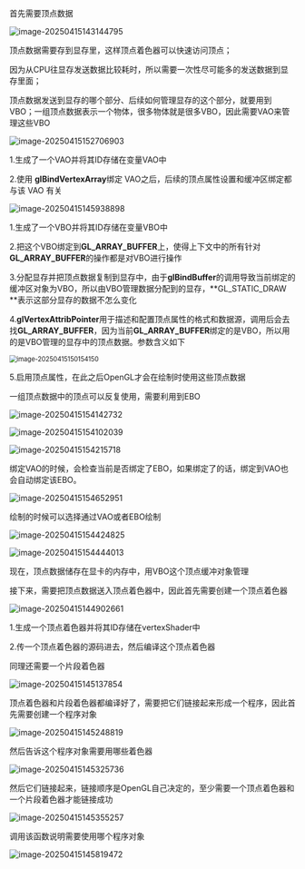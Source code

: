 首先需要顶点数据

![image-20250415143144795](C:\Users\SOF\Desktop\OpenGL笔记\assets\image-20250415143144795.png)

顶点数据需要存到显存里，这样顶点着色器可以快速访问顶点；

因为从CPU往显存发送数据比较耗时，所以需要一次性尽可能多的发送数据到显存里面；

顶点数据发送到显存的哪个部分、后续如何管理显存的这个部分，就要用到VBO；一组顶点数据表示一个物体，很多物体就是很多VBO，因此需要VAO来管理这些VBO

![image-20250415152706903](C:\Users\SOF\Desktop\OpenGL笔记\assets\image-20250415152706903.png)

1.生成了一个VAO并将其ID存储在变量VAO中

2.使用 **glBindVertexArray**绑定 VAO之后，后续的顶点属性设置和缓冲区绑定都与该 VAO 有关

![image-20250415145938898](C:\Users\SOF\Desktop\OpenGL笔记\assets\image-20250415145938898.png)

1.生成了一个VBO并将其ID存储在变量VBO中

2.把这个VBO绑定到**GL_ARRAY_BUFFER**上，使得上下文中的所有针对**GL_ARRAY_BUFFER**的操作都是对VBO进行操作

3.分配显存并把顶点数据复制到显存中，由于**glBindBuffer**的调用导致当前绑定的缓冲区对象为VBO，所以由VBO管理数据分配到的显存，**GL_STATIC_DRAW **表示这部分显存的数据不怎么变化

4.**glVertexAttribPointer**用于描述和配置顶点属性的格式和数据源，调用后会去找**GL_ARRAY_BUFFER**，因为当前**GL_ARRAY_BUFFER**绑定的是VBO，所以用的是VBO管理的显存中的顶点数据。参数含义如下

<img src="C:\Users\SOF\Desktop\OpenGL笔记\assets\image-20250415150154150.png" alt="image-20250415150154150" style="zoom: 80%;" />

5.启用顶点属性，在此之后OpenGL才会在绘制时使用这些顶点数据

一组顶点数据中的顶点可以反复使用，需要利用到EBO

![image-20250415154142732](C:\Users\SOF\Desktop\OpenGL笔记\assets\image-20250415154142732.png)

![image-20250415154102039](C:\Users\SOF\Desktop\OpenGL笔记\assets\image-20250415154102039.png)

![image-20250415154215718](C:\Users\SOF\Desktop\OpenGL笔记\assets\image-20250415154215718.png)

绑定VAO的时候，会检查当前是否绑定了EBO，如果绑定了的话，绑定到VAO也会自动绑定该EBO。

![image-20250415154652951](C:\Users\SOF\Desktop\OpenGL笔记\assets\image-20250415154652951.png)

绘制的时候可以选择通过VAO或者EBO绘制

![image-20250415154424825](C:\Users\SOF\Desktop\OpenGL笔记\assets\image-20250415154424825.png)

![image-20250415154444013](C:\Users\SOF\Desktop\OpenGL笔记\assets\image-20250415154444013.png)

现在，顶点数据储存在显卡的内存中，用VBO这个顶点缓冲对象管理

接下来，需要把顶点数据送入顶点着色器中，因此首先需要创建一个顶点着色器

![image-20250415144902661](C:\Users\SOF\Desktop\OpenGL笔记\assets\image-20250415144902661.png)

1.生成一个顶点着色器并将其ID存储在vertexShader中

2.传一个顶点着色器的源码进去，然后编译这个顶点着色器

同理还需要一个片段着色器

![image-20250415145137854](C:\Users\SOF\Desktop\OpenGL笔记\assets\image-20250415145137854.png)

顶点着色器和片段着色器都编译好了，需要把它们链接起来形成一个程序，因此首先需要创建一个程序对象

![image-20250415145248819](C:\Users\SOF\Desktop\OpenGL笔记\assets\image-20250415145248819.png)

然后告诉这个程序对象需要用哪些着色器

![image-20250415145325736](C:\Users\SOF\Desktop\OpenGL笔记\assets\image-20250415145325736.png)

然后它们链接起来，链接顺序是OpenGL自己决定的，至少需要一个顶点着色器和一个片段着色器才能链接成功

![image-20250415145355257](C:\Users\SOF\Desktop\OpenGL笔记\assets\image-20250415145355257.png)

调用该函数说明需要使用哪个程序对象

![image-20250415145819472](C:\Users\SOF\Desktop\OpenGL笔记\assets\image-20250415145819472.png)



